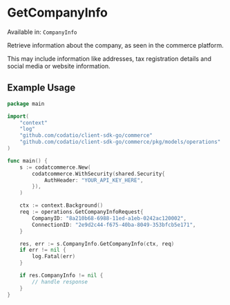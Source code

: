 # GetCompanyInfo
Available in: `CompanyInfo`

Retrieve information about the company, as seen in the commerce platform.

This may include information like addresses, tax registration details and social media or website information.

## Example Usage
```go
package main

import(
	"context"
	"log"
	"github.com/codatio/client-sdk-go/commerce"
	"github.com/codatio/client-sdk-go/commerce/pkg/models/operations"
)

func main() {
    s := codatcommerce.New(
        codatcommerce.WithSecurity(shared.Security{
            AuthHeader: "YOUR_API_KEY_HERE",
        }),
    )

    ctx := context.Background()    
    req := operations.GetCompanyInfoRequest{
        CompanyID: "8a210b68-6988-11ed-a1eb-0242ac120002",
        ConnectionID: "2e9d2c44-f675-40ba-8049-353bfcb5e171",
    }

    res, err := s.CompanyInfo.GetCompanyInfo(ctx, req)
    if err != nil {
        log.Fatal(err)
    }

    if res.CompanyInfo != nil {
        // handle response
    }
}
```